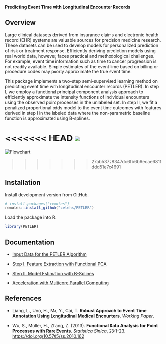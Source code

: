 __Predicting Event Time with Longitudinal Encounter Records__

## Overview

Large clinical datasets derived from insurance claims and electronic
health record (EHR) systems are valuable sources for precision medicine
research. These datasets can be used to develop models for personalized
prediction of risk or treatment response. Efficiently deriving
prediction models using real world data, however, faces practical and
methodological challenges. For example, event time information such as
time to cancer progression is not readily available. Simple estimates of
the event time based on billing or procedure codes may poorly
approximate the true event time.

This package implements a two-step semi-supervised learning method on
predicting event time with longitudinal encounter records (PETLER). In
step I, we employ a functional principal component analysis approach to
efficiently approximate the intensity functions of individual encounters
using the observed point processes in the unlabeled set. In step II, we
fit a penalized proportional odds model to the event time outcomes with
features derived in step I in the labeled data where the non-parametric
baseline function is approximated using B-splines.

<<<<<<< HEAD
![](https://github.com/celehs/PETLER/raw/master/flowchart/flowchart.png)
=======
![Flowchart](https://github.com/celehs/PETLER/blob/master/flowchart/flowchart.png)
>>>>>>> 27ab53728347dc6fb6b6ecae681fddd51e7c4691

## Installation

Install development version from GitHub.

``` r
# install.packages("remotes")
remotes::install_github("celehs/PETLER")
```

Load the package into R.

``` r
library(PETLER)
```

## Documentation

- [Input Data for the PETLER Algorithm](https://celehs.github.io/PETLER/articles/data.html)

- [Step I. Feature Extraction with Functional PCA](https://celehs.github.io/PETLER/articles/step1.html)

- [Step II. Model Estimation with B-Splines](https://celehs.github.io/PETLER/articles/step2.html)

- [Acceleration with Multicore Parallel Computing](https://celehs.github.io/PETLER/articles/multicore.html)

## References

- Liang, L., Uno, H., Ma, Y., Cai, T. __Robust Approach to Event Time Annotation Using Longitudinal Medical Encounters__. _Working Paper_.

- Wu, S., Müller, H., Zhang, Z. (2013). __Functional Data Analysis for Point Processes with Rare Events__. _Statistica Sinica_, 23:1-23. <https://doi.org/10.5705/ss.2010.162>
